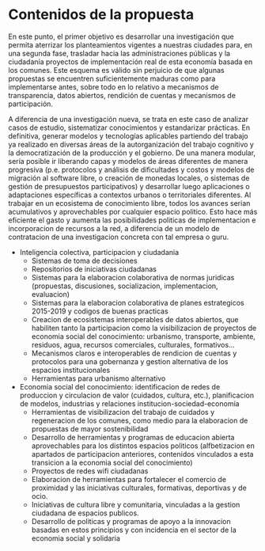 # Contenidos de la propuesta

En este punto, el primer objetivo es desarrollar una investigación que permita aterrizar los planteamientos vigentes a nuestras ciudades para, en una segunda fase, trasladar hacia las administraciones públicas y la ciudadanía proyectos de implementación real de esta economía basada en los comunes. Este esquema es válido sin perjuicio de que algunas propuestas se encuentren suficientemente maduras como para implementarse antes, sobre todo en lo relativo a mecanismos de transparencia, datos abiertos, rendición de cuentas y mecanismos de participación.

A diferencia de una investigación nueva, se trata en este caso de analizar casos de estudio, sistematizar conocimientos y estandarizar prácticas. En definitiva, generar modelos y tecnologías aplicables partiendo del trabajo ya realizado en diversas áreas de la autorganización del trabajo cognitivo y la democratización de la producción y el gobierno. De una manera modular, sería posible ir liberando capas y modelos de áreas diferentes de manera progresiva (p.e. protocolos y análisis de dificultades y costos y modelos de migración al software libre, o creación de monedas locales, o sistemas de gestión de presupuestos participativos) y desarrollar luego aplicaciones o adaptaciones específicas a contextos urbanos o territoriales diferentes. Al trabajar en un ecosistema de conocimiento libre, todos los avances serian acumulativos y aprovechables por cualquier espacio politico. Esto hace más eficiente el gasto y aumenta las posibilidades politicas de implementacion e incorporacion de recursos a la red, a diferencia de un modelo de contratacion de una investigacion concreta con tal empresa o guru. 

* Inteligencia colectiva, participacion y ciudadania
  * Sistemas de toma de decisiones
  * Repositorios de iniciativas ciudadanas
  * Sistemas para la elaboracion colaborativa de normas juridicas (propuestas, discusiones, socializacion, implementacion, evaluacion)
  * Sistemas para la elaboracion colaborativa de planes estrategicos 2015-2019 y codigos de buenas practicas
  * Creacion de ecosistemas interoperables de datos abiertos, que habiliten tanto la participacion como la visibilizacion de proyectos de economia social del conocimiento: urbanismo, transporte, ambiente, residuos, agua, recursos comerciales, culturales, formativos...
  * Mecanismos claros e interoperables de rendicion de cuentas y protocolos para una gobernanza y gestion alternativa de los espacios institucionales
  * Herramientas para urbanismo alternativo
* Economia social del conocimiento: identificacion de redes de produccion y circulacion de valor (cuidados, cultura, etc.), planificacion de modelos, industrias y relaciones institucion-sociedad-economía 
  * Herramientas de visibilizacion del trabajo de cuidados y regeneracion de los comunes, como medio para la elaboracion de propuestas de mayor sostenibilidad
  * Desarrollo de herramientas y programas de educacion abierta aprovechables para los distintos espacios politicos (alfbetizacion en apartados de participacion anteriores,  contenidos vinculados a esta transicion a la economia social del conocimiento)
  * Proyectos de redes wifi ciudadanas
  * Elaboracion de herramientas para fortalecer el comercio de proximidad y las iniciativas culturales, formativas, deportivas y de ocio.
  * Iniciativas de cultura libre y comunitaria, vinculadas a la gestion ciudadana de espacios publicos.
  * Desarrollo de politicas y programas de apoyo a la innovacion basadas en estos principios y con incidencia en el sector de la economia social y solidaria


